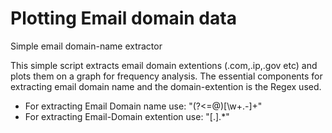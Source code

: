 # Plotting Email domain data
Simple email domain-name extractor

This simple script extracts email domain extentions (.com,.ip,.gov etc) and plots them on a graph for frequency analysis.
The essential components for extracting email domain name and the domain-extention is the Regex used.
<ul>
<li>For extracting Email Domain name use: "(?<=@)[\w+.-]+"</li>
<li>For extracting Email-Domain extention use: "[.].*"</li>
</ul>

